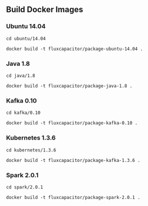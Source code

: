 ## Build Docker Images

### Ubuntu 14.04
```
cd ubuntu/14.04

docker build -t fluxcapacitor/package-ubuntu-14.04 .
```

### Java 1.8
```
cd java/1.8

docker build -t fluxcapacitor/package-java-1.8 .
```

### Kafka 0.10
```
cd kafka/0.10

docker build -t fluxcapacitor/package-kafka-0.10 .
```

### Kubernetes 1.3.6
```
cd kubernetes/1.3.6

docker build -t fluxcapacitor/package-kafka-1.3.6 .
```

### Spark 2.0.1
```
cd spark/2.0.1

docker build -t fluxcapacitor/package-spark-2.0.1 .
```
